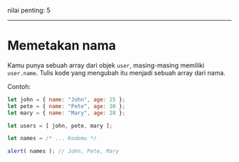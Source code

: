 nilai penting: 5

---

# Memetakan nama

Kamu punya sebuah array dari objek `user`, masing-masing memiliki `user.name`. Tulis kode yang mengubah itu menjadi sebuah array dari nama.

Contoh:

```js no-beautify
let john = { name: "John", age: 25 };
let pete = { name: "Pete", age: 30 };
let mary = { name: "Mary", age: 28 };

let users = [ john, pete, mary ];

let names = /* ... Kodemu */

alert( names ); // John, Pete, Mary
```

